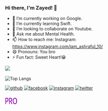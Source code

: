 ### Hi there, I'm Zayed! 👋

- 🔭 I’m currently working on Google.
- 🌱 I’m currently learning Swift.
- 👯 I’m looking to collaborate on Youtube.
- 💬 Ask me about Mental Health.
- 📫 How to reach me: Instagram: https://www.instagram.com/iam_ashraful_10/
- 😄 Pronouns: You bro
- ⚡ Fun fact: Sweet Heart!😁

<img src="https://github-readme-stats.vercel.app/api?username=Ashraful-Hasan10&&show_icons=true&title_color=ffffff&icon_color=bb2acf&text_color=daf7dc&bg_color=ffa07a">


![Top Langs](https://github-readme-stats.vercel.app/api/top-langs/?username=Ashraful-Hasan10)






[<img src='https://cdn.jsdelivr.net/npm/simple-icons@3.0.1/icons/github.svg' alt='github' height='40'>](https://github.com/Ashraful-Hasan10)  [<img src='https://cdn.jsdelivr.net/npm/simple-icons@3.0.1/icons/facebook.svg' alt='facebook' height='40'>](https://www.facebook.com/zayed.hasan.5268)  [<img src='https://cdn.jsdelivr.net/npm/simple-icons@3.0.1/icons/instagram.svg' alt='instagram' height='40'>](https://www.instagram.com/iam_ashraful_10/)  [<img src='https://cdn.jsdelivr.net/npm/simple-icons@3.0.1/icons/twitter.svg' alt='twitter' height='40'>](https://twitter.com/ashraf_bro_1)  

<a href='https://github.com/pricing'><img src='https://raw.githubusercontent.com/acervenky/animated-github-badges/master/assets/pro.gif' width='40' height='40'></a> 


